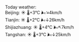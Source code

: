 Today weather:  
Beijing: ☀️   🌡️+3°C 🌬️↘4km/h  
Tianjin: ☀️   🌡️+2°C 🌬️↓26km/h  
Shijiazhuang: ☀️   🌡️+4°C 🌬️↖7km/h  
Tangshan: ☀️   🌡️+3°C 🌬️↓25km/h  
